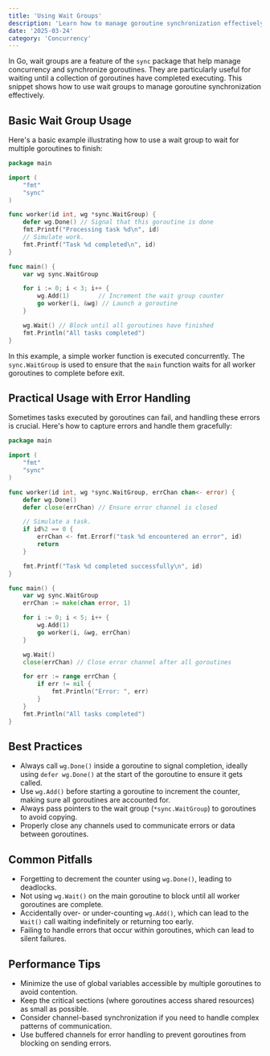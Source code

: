 ```yaml
---
title: 'Using Wait Groups'
description: 'Learn how to manage goroutine synchronization effectively using wait groups in Go'
date: '2025-03-24'
category: 'Concurrency'
---
```


In Go, wait groups are a feature of the `sync` package that help manage concurrency and synchronize goroutines. They are particularly useful for waiting until a collection of goroutines have completed executing. This snippet shows how to use wait groups to manage goroutine synchronization effectively.

## Basic Wait Group Usage

Here's a basic example illustrating how to use a wait group to wait for multiple goroutines to finish:

```go
package main

import (
	"fmt"
	"sync"
)

func worker(id int, wg *sync.WaitGroup) {
	defer wg.Done() // Signal that this goroutine is done
	fmt.Printf("Processing task %d\n", id)
	// Simulate work.
	fmt.Printf("Task %d completed\n", id)
}

func main() {
	var wg sync.WaitGroup

	for i := 0; i < 3; i++ {
		wg.Add(1)        // Increment the wait group counter
		go worker(i, &wg) // Launch a goroutine
	}

	wg.Wait() // Block until all goroutines have finished
	fmt.Println("All tasks completed")
}
```

In this example, a simple worker function is executed concurrently. The `sync.WaitGroup` is used to ensure that the `main` function waits for all worker goroutines to complete before exit.

## Practical Usage with Error Handling

Sometimes tasks executed by goroutines can fail, and handling these errors is crucial. Here's how to capture errors and handle them gracefully:

```go
package main

import (
	"fmt"
	"sync"
)

func worker(id int, wg *sync.WaitGroup, errChan chan<- error) {
	defer wg.Done()
	defer close(errChan) // Ensure error channel is closed

	// Simulate a task.
	if id%2 == 0 {
		errChan <- fmt.Errorf("task %d encountered an error", id)
		return
	}

	fmt.Printf("Task %d completed successfully\n", id)
}

func main() {
	var wg sync.WaitGroup
	errChan := make(chan error, 1)

	for i := 0; i < 5; i++ {
		wg.Add(1)
		go worker(i, &wg, errChan)
	}

	wg.Wait()
	close(errChan) // Close error channel after all goroutines

	for err := range errChan {
		if err != nil {
			fmt.Println("Error: ", err)
		}
	}
	fmt.Println("All tasks completed")
}
```

## Best Practices

- Always call `wg.Done()` inside a goroutine to signal completion, ideally using `defer wg.Done()` at the start of the goroutine to ensure it gets called.
- Use `wg.Add()` before starting a goroutine to increment the counter, making sure all goroutines are accounted for.
- Always pass pointers to the wait group (`*sync.WaitGroup`) to goroutines to avoid copying.
- Properly close any channels used to communicate errors or data between goroutines.

## Common Pitfalls

- Forgetting to decrement the counter using `wg.Done()`, leading to deadlocks.
- Not using `wg.Wait()` on the main goroutine to block until all worker goroutines are complete.
- Accidentally over- or under-counting `wg.Add()`, which can lead to the `Wait()` call waiting indefinitely or returning too early.
- Failing to handle errors that occur within goroutines, which can lead to silent failures.

## Performance Tips

- Minimize the use of global variables accessible by multiple goroutines to avoid contention.
- Keep the critical sections (where goroutines access shared resources) as small as possible.
- Consider channel-based synchronization if you need to handle complex patterns of communication.
- Use buffered channels for error handling to prevent goroutines from blocking on sending errors.